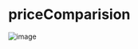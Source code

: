 # priceComparision
![image](https://user-images.githubusercontent.com/69889290/133398189-7be6d3c7-cb8d-4341-a2e5-3439ff9028e8.png)
